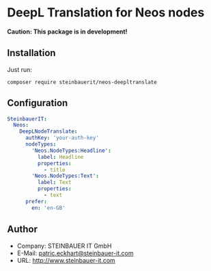 # DeepL Translation for Neos nodes

**Caution: This package is in development!**

## Installation

Just run:

```
composer require steinbauerit/neos-deepltranslate
```

## Configuration

```yaml
SteinbauerIT:
  Neos:
    DeepLNodeTranslate:
      authKey: 'your-auth-key'
      nodeTypes:
        'Neos.NodeTypes:Headline':
          label: Headline
          properties:
            - title
        'Neos.NodeTypes:Text':
          label: Text
          properties:
            - text
      prefer:
        en: 'en-GB'
```

## Author

* Company: STEINBAUER IT GmbH
* E-Mail: patric.eckhart@steinbauer-it.com
* URL: http://www.steinbauer-it.com
